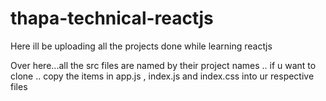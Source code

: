 # thapa-technical-reactjs
Here ill be uploading all the projects done while learning reactjs

Over here...all the src files are named by their project names ..
if u want to clone .. copy the items in app.js , index.js and index.css into ur respective files
